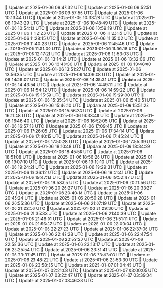 🔄 Update at 2025-01-06 09:47:32 UTC
🔄 Update at 2025-01-06 09:52:51 UTC
🔄 Update at 2025-01-06 09:57:56 UTC
🔄 Update at 2025-01-06 10:13:44 UTC
🔄 Update at 2025-01-06 10:33:28 UTC
🔄 Update at 2025-01-06 10:43:29 UTC
🔄 Update at 2025-01-06 10:48:49 UTC
🔄 Update at 2025-01-06 10:54:13 UTC
🔄 Update at 2025-01-06 10:59:19 UTC
🔄 Update at 2025-01-06 11:12:23 UTC
🔄 Update at 2025-01-06 11:23:15 UTC
🔄 Update at 2025-01-06 11:28:15 UTC
🔄 Update at 2025-01-06 11:35:02 UTC
🔄 Update at 2025-01-06 11:40:23 UTC
🔄 Update at 2025-01-06 11:45:46 UTC
🔄 Update at 2025-01-06 11:51:00 UTC
🔄 Update at 2025-01-06 11:56:18 UTC
🔄 Update at 2025-01-06 12:17:21 UTC
🔄 Update at 2025-01-06 12:53:03 UTC
🔄 Update at 2025-01-06 13:14:21 UTC
🔄 Update at 2025-01-06 13:32:06 UTC
🔄 Update at 2025-01-06 13:40:36 UTC
🔄 Update at 2025-01-06 13:46:00 UTC
🔄 Update at 2025-01-06 13:51:27 UTC
🔄 Update at 2025-01-06 13:56:35 UTC
🔄 Update at 2025-01-06 14:09:08 UTC
🔄 Update at 2025-01-06 14:28:07 UTC
🔄 Update at 2025-01-06 14:38:31 UTC
🔄 Update at 2025-01-06 14:43:54 UTC
🔄 Update at 2025-01-06 14:49:11 UTC
🔄 Update at 2025-01-06 14:54:12 UTC
🔄 Update at 2025-01-06 14:59:22 UTC
🔄 Update at 2025-01-06 15:15:58 UTC
🔄 Update at 2025-01-06 15:29:00 UTC
🔄 Update at 2025-01-06 15:35:34 UTC
🔄 Update at 2025-01-06 15:40:51 UTC
🔄 Update at 2025-01-06 15:46:10 UTC
🔄 Update at 2025-01-06 15:51:28 UTC
🔄 Update at 2025-01-06 15:56:33 UTC
🔄 Update at 2025-01-06 16:11:48 UTC
🔄 Update at 2025-01-06 16:33:40 UTC
🔄 Update at 2025-01-06 16:46:40 UTC
🔄 Update at 2025-01-06 16:52:05 UTC
🔄 Update at 2025-01-06 16:57:18 UTC
🔄 Update at 2025-01-06 17:09:45 UTC
🔄 Update at 2025-01-06 17:26:05 UTC
🔄 Update at 2025-01-06 17:34:14 UTC
🔄 Update at 2025-01-06 17:40:15 UTC
🔄 Update at 2025-01-06 17:45:24 UTC
🔄 Update at 2025-01-06 17:50:28 UTC
🔄 Update at 2025-01-06 17:55:39 UTC
🔄 Update at 2025-01-06 18:10:48 UTC
🔄 Update at 2025-01-06 18:34:29 UTC
🔄 Update at 2025-01-06 18:45:58 UTC
🔄 Update at 2025-01-06 18:51:08 UTC
🔄 Update at 2025-01-06 18:56:26 UTC
🔄 Update at 2025-01-06 19:07:10 UTC
🔄 Update at 2025-01-06 19:19:10 UTC
🔄 Update at 2025-01-06 19:24:21 UTC
🔄 Update at 2025-01-06 19:29:31 UTC
🔄 Update at 2025-01-06 19:36:12 UTC
🔄 Update at 2025-01-06 19:41:41 UTC
🔄 Update at 2025-01-06 19:47:13 UTC
🔄 Update at 2025-01-06 19:52:47 UTC
🔄 Update at 2025-01-06 19:58:05 UTC
🔄 Update at 2025-01-06 20:11:56 UTC
🔄 Update at 2025-01-06 20:26:27 UTC
🔄 Update at 2025-01-06 20:33:27 UTC
🔄 Update at 2025-01-06 20:40:18 UTC
🔄 Update at 2025-01-06 20:45:24 UTC
🔄 Update at 2025-01-06 20:50:28 UTC
🔄 Update at 2025-01-06 20:55:36 UTC
🔄 Update at 2025-01-06 21:07:19 UTC
🔄 Update at 2025-01-06 21:22:53 UTC
🔄 Update at 2025-01-06 21:29:36 UTC
🔄 Update at 2025-01-06 21:35:33 UTC
🔄 Update at 2025-01-06 21:40:39 UTC
🔄 Update at 2025-01-06 21:46:01 UTC
🔄 Update at 2025-01-06 21:51:11 UTC
🔄 Update at 2025-01-06 21:56:37 UTC
🔄 Update at 2025-01-06 22:09:04 UTC
🔄 Update at 2025-01-06 22:27:23 UTC
🔄 Update at 2025-01-06 22:37:06 UTC
🔄 Update at 2025-01-06 22:42:28 UTC
🔄 Update at 2025-01-06 22:47:54 UTC
🔄 Update at 2025-01-06 22:53:20 UTC
🔄 Update at 2025-01-06 22:58:36 UTC
🔄 Update at 2025-01-06 23:13:17 UTC
🔄 Update at 2025-01-06 23:25:54 UTC
🔄 Update at 2025-01-06 23:31:41 UTC
🔄 Update at 2025-01-06 23:37:45 UTC
🔄 Update at 2025-01-06 23:43:03 UTC
🔄 Update at 2025-01-06 23:48:22 UTC
🔄 Update at 2025-01-06 23:53:30 UTC
🔄 Update at 2025-01-06 23:58:35 UTC
🔄 Update at 2025-01-07 01:04:45 UTC
🔄 Update at 2025-01-07 02:21:08 UTC
🔄 Update at 2025-01-07 03:00:05 UTC
🔄 Update at 2025-01-07 03:22:47 UTC
🔄 Update at 2025-01-07 03:39:04 UTC
🔄 Update at 2025-01-07 03:46:33 UTC

